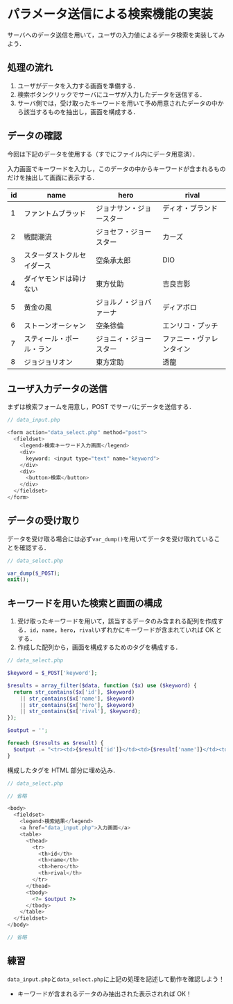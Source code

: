 # パラメータ送信による検索機能の実装

サーバへのデータ送信を用いて，ユーザの入力値によるデータ検索を実装してみよう．

## 処理の流れ

1. ユーザがデータを入力する画面を準備する．
2. 検索ボタンクリックでサーバにユーザが入力したデータを送信する．
3. サーバ側では，受け取ったキーワードを用いて予め用意されたデータの中から該当するものを抽出し，画面を構成する．

## データの確認

今回は下記のデータを使用する（すでにファイル内にデータ用意済）．

入力画面でキーワードを入力し，このデータの中からキーワードが含まれるものだけを抽出して画面に表示する．

|id|name|hero|rival|
|-|-|-|-|
|1|ファントムブラッド|ジョナサン・ジョースター|ディオ・ブランドー|
|2|戦闘潮流|ジョセフ・ジョースター|カーズ|
|3|スターダストクルセイダース|空条承太郎|DIO|
|4|ダイヤモンドは砕けない|東方仗助|吉良吉影|
|5|黄金の風|ジョルノ・ジョバァーナ|ディアボロ|
|6|ストーンオーシャン|空条徐倫|エンリコ・プッチ|
|7|スティール・ボール・ラン|ジョニィ・ジョースター|ファニー・ヴァレンタイン|
|8|ジョジョリオン|東方定助|透龍|

## ユーザ入力データの送信

まずは検索フォームを用意し，POST でサーバにデータを送信する．


```php
// data_input.php

<form action="data_select.php" method="post">
  <fieldset>
    <legend>検索キーワード入力画面</legend>
    <div>
      keyword: <input type="text" name="keyword">
    </div>
    <div>
      <button>検索</button>
    </div>
  </fieldset>
</form>

```


## データの受け取り

データを受け取る場合には必ず`var_dump()`を用いてデータを受け取れていることを確認する．

```php
// data_select.php

var_dump($_POST);
exit();

```

## キーワードを用いた検索と画面の構成

1. 受け取ったキーワードを用いて，該当するデータのみ含まれる配列を作成する．`id`，`name`，`hero`，`rival`いずれかにキーワードが含まれていれば OK とする．
2. 作成した配列から，画面を構成するためのタグを構成する．

```php
// data_select.php

$keyword = $_POST['keyword'];

$results = array_filter($data, function ($x) use ($keyword) {
  return str_contains($x['id'], $keyword)
    || str_contains($x['name'], $keyword)
    || str_contains($x['hero'], $keyword)
    || str_contains($x['rival'], $keyword);
});

$output = '';

foreach ($results as $result) {
  $output .= "<tr><td>{$result['id']}</td><td>{$result['name']}</td><td>{$result['hero']}</td><td>{$result['rival']}</td></tr>";
}

```

構成したタグを HTML 部分に埋め込み．

```php
// data_select.php

// 省略

<body>
  <fieldset>
    <legend>検索結果</legend>
    <a href="data_input.php">入力画面</a>
    <table>
      <thead>
        <tr>
          <th>id</th>
          <th>name</th>
          <th>hero</th>
          <th>rival</th>
        </tr>
      </thead>
      <tbody>
        <?= $output ?>
      </tbody>
    </table>
  </fieldset>
</body>

// 省略

```

## 練習

`data_input.php`と`data_select.php`に上記の処理を記述して動作を確認しよう！

- キーワードが含まれるデータのみ抽出された表示されれば OK！